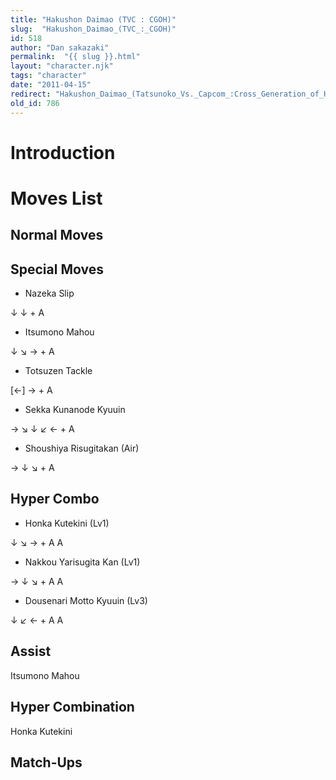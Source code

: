 ```yaml
---
title: "Hakushon Daimao (TVC : CGOH)"
slug:  "Hakushon_Daimao_(TVC_:_CGOH)"
id: 518
author: "Dan sakazaki"
permalink:  "{{ slug }}.html"
layout: "character.njk"
tags: "character"
date: "2011-04-15"
redirect: "Hakushon_Daimao_(Tatsunoko_Vs._Capcom_:Cross_Generation_of_Heroes)"
old_id: 786
---
```


# Introduction

# Moves List

## Normal Moves

## Special Moves

- Nazeka Slip  

↓ ↓ + A

- Itsumono Mahou  

↓ ↘ → + A

- Totsuzen Tackle  

\[←\] → + A

- Sekka Kunanode Kyuuin  

→ ↘ ↓ ↙ ← + A

- Shoushiya Risugitakan (Air)  

→ ↓ ↘ + A

## Hyper Combo

- Honka Kutekini (Lv1)  

↓ ↘ → + A A

- Nakkou Yarisugita Kan (Lv1)  

→ ↓ ↘ + A A

- Dousenari Motto Kyuuin (Lv3)  

↓ ↙ ← + A A

## Assist

Itsumono Mahou

## Hyper Combination

Honka Kutekini

## Match-Ups
